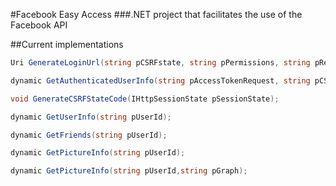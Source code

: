 #Facebook Easy Access
###.NET project that facilitates the use of the Facebook API

##Current implementations

```csharp
Uri GenerateLoginUrl(string pCSRFstate, string pPermissions, string pRedirectUrl);

dynamic GetAuthenticatedUserInfo(string pAccessTokenRequest, string pCSRFstateRequest, IHttpSessionState pSessionState);

void GenerateCSRFStateCode(IHttpSessionState pSessionState);

dynamic GetUserInfo(string pUserId);

dynamic GetFriends(string pUserId);

dynamic GetPictureInfo(string pUserId);

dynamic GetPictureInfo(string pUserId,string pGraph);
```